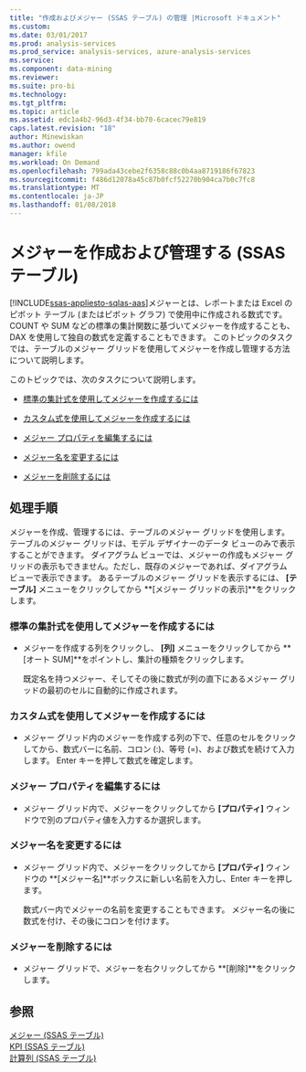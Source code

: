 ```yaml
---
title: "作成およびメジャー (SSAS テーブル) の管理 |Microsoft ドキュメント"
ms.custom: 
ms.date: 03/01/2017
ms.prod: analysis-services
ms.prod_service: analysis-services, azure-analysis-services
ms.service: 
ms.component: data-mining
ms.reviewer: 
ms.suite: pro-bi
ms.technology: 
ms.tgt_pltfrm: 
ms.topic: article
ms.assetid: edc1a4b2-96d3-4f34-bb70-6cacec79e819
caps.latest.revision: "18"
author: Minewiskan
ms.author: owend
manager: kfile
ms.workload: On Demand
ms.openlocfilehash: 799ada43cebe2f6358c88c0b4aa8719186f67823
ms.sourcegitcommit: f486d12078a45c87b0fcf52270b904ca7b0c7fc8
ms.translationtype: MT
ms.contentlocale: ja-JP
ms.lasthandoff: 01/08/2018
---
```

# <a name="create-and-manage-measures-ssas-tabular"></a>メジャーを作成および管理する (SSAS テーブル)
[!INCLUDE[ssas-appliesto-sqlas-aas](../../includes/ssas-appliesto-sqlas-aas.md)]メジャーとは、レポートまたは Excel のピボット テーブル (またはピボット グラフ) で使用中に作成される数式です。 COUNT や SUM などの標準の集計関数に基づいてメジャーを作成することも、DAX を使用して独自の数式を定義することもできます。 このトピックのタスクでは、テーブルのメジャー グリッドを使用してメジャーを作成し管理する方法について説明します。  
  
 このトピックでは、次のタスクについて説明します。  
  
-   [標準の集計式を使用してメジャーを作成するには](#bkmk_create_stand)  
  
-   [カスタム式を使用してメジャーを作成するには](#bkmk_create_custom)  
  
-   [メジャー プロパティを編集するには](#bkmk_edit)  
  
-   [メジャー名を変更するには](#bkmk_rename)  
  
-   [メジャーを削除するには](#bkmk_delete)  
  
## <a name="tasks"></a>処理手順  
 メジャーを作成、管理するには、テーブルのメジャー グリッドを使用します。 テーブルのメジャー グリッドは、モデル デザイナーのデータ ビューのみで表示することができます。 ダイアグラム ビューでは、メジャーの作成もメジャー グリッドの表示もできません。ただし、既存のメジャーであれば、ダイアグラム ビューで表示できます。 あるテーブルのメジャー グリッドを表示するには、 **[テーブル]** メニューをクリックしてから **[メジャー グリッドの表示]**をクリックします。  
  
###  <a name="bkmk_create_stand"></a> 標準の集計式を使用してメジャーを作成するには  
  
-   メジャーを作成する列をクリックし、 **[列]** メニューをクリックしてから **[オート SUM]**をポイントし、集計の種類をクリックします。  
  
     既定名を持つメジャー、そしてその後に数式が列の直下にあるメジャー グリッドの最初のセルに自動的に作成されます。  
  
###  <a name="bkmk_create_custom"></a> カスタム式を使用してメジャーを作成するには  
  
-   メジャー グリッド内のメジャーを作成する列の下で、任意のセルをクリックしてから、数式バーに名前、コロン (:)、等号 (=)、および数式を続けて入力します。 Enter キーを押して数式を確定します。  
  
###  <a name="bkmk_edit"></a> メジャー プロパティを編集するには  
  
-   メジャー グリッド内で、メジャーをクリックしてから **[プロパティ]** ウィンドウで別のプロパティ値を入力するか選択します。  
  
###  <a name="bkmk_rename"></a> メジャー名を変更するには  
  
-   メジャー グリッド内で、メジャーをクリックしてから **[プロパティ]** ウィンドウの **[メジャー名]**ボックスに新しい名前を入力し、Enter キーを押します。  
  
     数式バー内でメジャーの名前を変更することもできます。 メジャー名の後に数式を付け、その後にコロンを付けます。  
  
###  <a name="bkmk_delete"></a> メジャーを削除するには  
  
-   メジャー グリッドで、メジャーを右クリックしてから **[削除]**をクリックします。  
  
## <a name="see-also"></a>参照  
 [メジャー &#40;SSAS テーブル&#41;](../../analysis-services/tabular-models/measures-ssas-tabular.md)   
 [KPI &#40;SSAS テーブル&#41;](../../analysis-services/tabular-models/kpis-ssas-tabular.md)   
 [計算列 &#40;SSAS テーブル&#41;](../../analysis-services/tabular-models/ssas-calculated-columns.md)  
  
  
